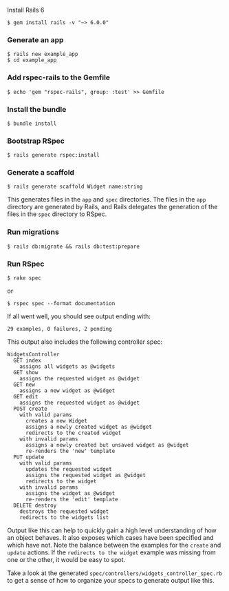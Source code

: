 Install Rails 6

    $ gem install rails -v "~> 6.0.0"

### Generate an app

    $ rails new example_app
    $ cd example_app

### Add rspec-rails to the Gemfile

    $ echo 'gem "rspec-rails", group: :test' >> Gemfile

### Install the bundle

    $ bundle install

### Bootstrap RSpec

    $ rails generate rspec:install

### Generate a scaffold

    $ rails generate scaffold Widget name:string

This generates files in the `app` and `spec` directories. The files in the
`app` directory are generated by Rails, and Rails delegates the generation of
the files in the `spec` directory to RSpec.

### Run migrations

    $ rails db:migrate && rails db:test:prepare

### Run RSpec

    $ rake spec

or

    $ rspec spec --format documentation

If all went well, you should see output ending with:

    29 examples, 0 failures, 2 pending

This output also includes the following controller spec:

    WidgetsController
      GET index
        assigns all widgets as @widgets
      GET show
        assigns the requested widget as @widget
      GET new
        assigns a new widget as @widget
      GET edit
        assigns the requested widget as @widget
      POST create
        with valid params
          creates a new Widget
          assigns a newly created widget as @widget
          redirects to the created widget
        with invalid params
          assigns a newly created but unsaved widget as @widget
          re-renders the 'new' template
      PUT update
        with valid params
          updates the requested widget
          assigns the requested widget as @widget
          redirects to the widget
        with invalid params
          assigns the widget as @widget
          re-renders the 'edit' template
      DELETE destroy
        destroys the requested widget
        redirects to the widgets list

Output like this can help to quickly gain a high level understanding of how an
object behaves. It also exposes which cases have been specified and which have
not. Note the balance between the examples for the `create` and `update`
actions. If the `redirects to the widget` example was missing from one or the
other, it would be easy to spot.

Take a look at the generated `spec/controllers/widgets_controller_spec.rb` to
get a sense of how to organize your specs to generate output like this.

